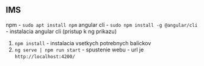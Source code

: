 ## IMS

npm - `sudo apt install npm`
angular cli - `sudo npm install -g @angular/cli` - instalacia angular cli (pristup k ng prikazu)

1. `npm install` - instalacia vsetkych potrebnych balickov
2. `ng serve | npm run start` - spustenie webu - url je `http://localhost:4200/`
